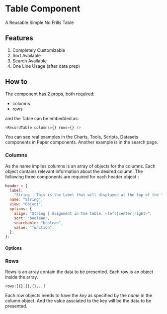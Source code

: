 # Table Component

A Reusable Simple No Frills Table

## Features

1. Completely Customizable
2. Sort Available
3. Search Available
4. One Line Usage (after data prep)

## How to

The component has 2 props, both required:

- columns
- rows

and the Table can be embedded as:

```javascript
<RecordTable columns={} rows={} />
```

You can see real examples in the Charts, Tools, Scripts, Datasets components in Paper components. Another example is in the search page.

### Columns

As the name implies columns is an array of objects for the columns. Each object contains relevant information about the desired column. The following three components are required for each header object :

```javascript
header = {
  label:
    "String | This is the Label that will displayed at the top of the label",
  name: "String",
  view: "Object",
  options: {
    align: "String | Alignment in the table. <left|center|right>",
    sort: "boolean",
    searchable: "boolean",
    value: "function",
  },
};
```

#### Options

### Rows

Rows is an array contain the data to be presented. Each row is an object inside the array.

```
rows:[{},{},{}...]
```

Each row objects needs to have the _key_ as specified by the _name_ in the column object. And the value assciated to the key will be the data to be presented.
